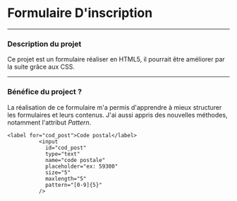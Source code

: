 # Formulaire D'inscription
- - - 
### Description du projet
Ce projet est un formulaire réaliser en HTML5,
il pourrait être améliorer par la suite grâce aux CSS.
- - -

### Bénéfice du project ?
La réalisation de ce formulaire m'a permis d'apprendre à mieux structurer les formulaires et leurs contenus.
J'ai aussi appris des nouvelles méthodes,
notamment l'attribut _Pattern_.

```
<label for="cod_post">Code postal</label>
          <input
            id="cod_post"
            type="text"
            name="code postale"
            placeholder="ex: 59300"
            size="5"
            maxlength="5"
            pattern="[0-9]{5}"
          />
```

